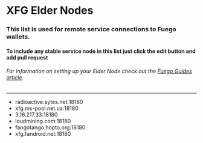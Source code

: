 # XFG Elder Nodes
### This list is used for remote service connections to Fuego wallets.
#### To include any stable service node in this list just click the edit button and add pull request
###### For information on setting up your Elder Node check out the [Fuego Guides article](https://github.com/usexfg/Guides/wiki/Run-an-Elder-Node).

--------------------------

-  radioactive.sytes.net:18180
-  xfg.ms-pool.net.ua:18180 
-  3.16.217.33:18180
-  loudmining.com:18180
-  fangotango.hopto.org:18180
-  xfg.fandroid.net:18180

